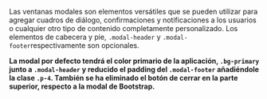 Las ventanas modales son elementos versátiles que se pueden utilizar para agregar cuadros de diálogo, confirmaciones y notificaciones a los usuarios o cualquier otro tipo de contenido completamente personalizado. Los elementos de cabecera y pie, `.modal-header` y `.modal-footer`respectivamente son opcionales.

**La modal por defecto tendrá el color primario de la aplicación, `.bg-primary` junto a `.modal-header` y reducido el padding del `.modal-footer` añadiéndole la clase `.p-4`. También se ha eliminado el botón de cerrar en la parte superior, respecto a la modal de Bootstrap.**
